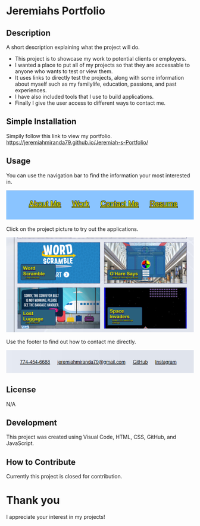 # Jeremiahs Portfolio

## Description

A short description explaining what the project will do.

- This project is to showcase my work to potential clients or employers.
- I wanted a place to put all of my projects so that they are accessable to anyone who wants to test or view them.
- It uses links to directly test the projects, along with some information about myself such as my familylife, education, passions, and past experiences.
- I have also included tools that I use to build applications.
- Finally I give the user access to different ways to contact me. 

## Simple Installation

Simpily follow this  link to view my portfolio. https://jeremiahmiranda79.github.io/Jeremiah-s-Portfolio/

## Usage

You can use the navigation bar to find the information your most interested in.

![screenshot](./Assets/img/Navigation-Screenshot.png)

Click on the project picture to try out the applications.

![screenshot](./Assets/img/Projects-Screenshot.png)

Use the footer to find out how to contact me directly.

![screenshot](./Assets/img/contact-info-screenshot.png)

## License

N/A

## Development

This project was created using Visual Code, HTML, CSS, GitHub, and JavaScript.

## How to Contribute

Currently this project is closed for contribution.

# Thank you
I appreciate your interest in my projects!